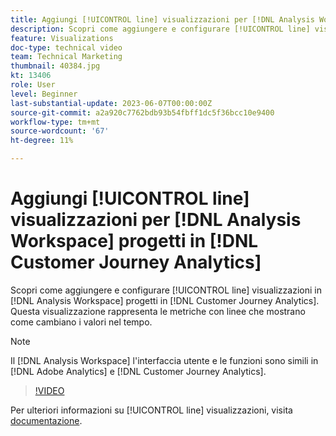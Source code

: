 ```yaml
---
title: Aggiungi [!UICONTROL line] visualizzazioni per [!DNL Analysis Workspace] progetti
description: Scopri come aggiungere e configurare [!UICONTROL line] visualizzazioni per [!DNL Analysis Workspace] progetti in [!DNL Customer Journey Analytics].
feature: Visualizations
doc-type: technical video
team: Technical Marketing
thumbnail: 40384.jpg
kt: 13406
role: User
level: Beginner
last-substantial-update: 2023-06-07T00:00:00Z
source-git-commit: a2a920c7762bdb93b54fbff1dc5f36bcc10e9400
workflow-type: tm+mt
source-wordcount: '67'
ht-degree: 11%

---
```


# Aggiungi [!UICONTROL line] visualizzazioni per [!DNL Analysis Workspace] progetti in [!DNL Customer Journey Analytics]

Scopri come aggiungere e configurare [!UICONTROL line] visualizzazioni in [!DNL Analysis Workspace] progetti in [!DNL Customer Journey Analytics]. Questa visualizzazione rappresenta le metriche con linee che mostrano come cambiano i valori nel tempo.

>[!NOTE]
>
>Il [!DNL Analysis Workspace] l&#39;interfaccia utente e le funzioni sono simili in [!DNL Adobe Analytics] e [!DNL Customer Journey Analytics].

>[!VIDEO](https://video.tv.adobe.com/v/40384/?quality=12&learn=on)

Per ulteriori informazioni su [!UICONTROL line] visualizzazioni, visita [documentazione](https://experienceleague.adobe.com/docs/analytics-platform/using/cja-workspace/visualizations/line.html?lang=it).

